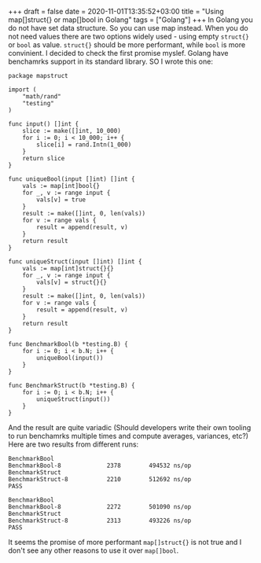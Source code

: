 +++ 
draft = false
date = 2020-11-01T13:35:52+03:00
title = "Using map[]struct{} or map[]bool in Golang"
tags = ["Golang"]
+++
In Golang you do not have set data structure. So you can use map instead. When you do not need values there are two options widely used - using empty `struct{}` or `bool` as value. `struct{}` should be more performant, while `bool` is more convinient. I decided to check the first promise myslef. Golang have benchamrks support in its standard library. SO I wrote this one:
```
package mapstruct

import (
	"math/rand"
	"testing"
)

func input() []int {
	slice := make([]int, 10_000)
	for i := 0; i < 10_000; i++ {
		slice[i] = rand.Intn(1_000)
	}
	return slice
}

func uniqueBool(input []int) []int {
	vals := map[int]bool{}
	for _, v := range input {
		vals[v] = true
	}
	result := make([]int, 0, len(vals))
	for v := range vals {
		result = append(result, v)
	}
	return result
}

func uniqueStruct(input []int) []int {
	vals := map[int]struct{}{}
	for _, v := range input {
		vals[v] = struct{}{}
	}
	result := make([]int, 0, len(vals))
	for v := range vals {
		result = append(result, v)
	}
	return result
}

func BenchmarkBool(b *testing.B) {
	for i := 0; i < b.N; i++ {
		uniqueBool(input())
	}
}

func BenchmarkStruct(b *testing.B) {
	for i := 0; i < b.N; i++ {
		uniqueStruct(input())
	}
}
```
And the result are quite variadic (Should developers write their own tooling to run benchamrks multiple times and compute averages, variances, etc?) Here are two results from different runs:
```
BenchmarkBool
BenchmarkBool-8     	    2378	    494532 ns/op
BenchmarkStruct
BenchmarkStruct-8   	    2210	    512692 ns/op
PASS

BenchmarkBool
BenchmarkBool-8     	    2272	    501090 ns/op
BenchmarkStruct
BenchmarkStruct-8   	    2313	    493226 ns/op
PASS
```
It seems the promise of more performant `map[]struct{}` is not true and I don't see any other reasons to use it over `map[]bool`.
